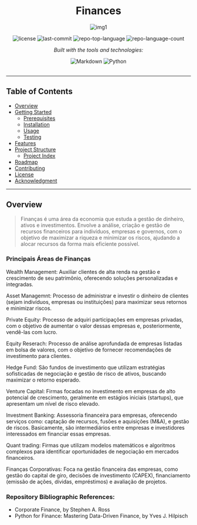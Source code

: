 <div id="top">

<!-- HEADER STYLE: CLASSIC -->
<div align="center">

# Finances
![img1](https://github.com/user-attachments/assets/3320328e-efb4-49c8-bb23-6a1f55002648)

<!-- BADGES -->
<img src="https://img.shields.io/github/license/HenrySchall/Artificial_Intelligence?style=flat&logo=opensourceinitiative&logoColor=white&color=0080ff" alt="license">
<img src="https://img.shields.io/github/last-commit/HenrySchall/Artificial_Intelligence?style=flat&logo=git&logoColor=white&color=0080ff" alt="last-commit">
<img src="https://img.shields.io/github/languages/top/HenrySchall/Artificial_Intelligence?style=flat&color=0080ff" alt="repo-top-language">
<img src="https://img.shields.io/github/languages/count/HenrySchall/Artificial_Intelligence?style=flat&color=0080ff" alt="repo-language-count">

<em>Built with the tools and technologies:</em>

<img src="https://img.shields.io/badge/Markdown-000000.svg?style=flat&logo=Markdown&logoColor=white" alt="Markdown">
<img src="https://img.shields.io/badge/Python-3776AB.svg?style=flat&logo=Python&logoColor=white" alt="Python">

</div>
<br>

---

## Table of Contents

- [Overview](#overview)
- [Getting Started](#getting-started)
    - [Prerequisites](#prerequisites)
    - [Installation](#installation)
    - [Usage](#usage)
    - [Testing](#testing)
- [Features](#features)
- [Project Structure](#project-structure)
    - [Project Index](#project-index)
- [Roadmap](#roadmap)
- [Contributing](#contributing)
- [License](#license)
- [Acknowledgment](#acknowledgment)

---
## Overview

> Finanças é uma área da economia que estuda a gestão de dinheiro, ativos e investimentos. Envolve a análise, criação e gestão de recursos financeiros para indivíduos, empresas e governos, com o objetivo de maximizar a riqueza e minimizar os riscos, ajudando a alocar recursos da forma mais eficiente possível.

### Principais Áreas de Finanças

Wealth Management: Auxiliar clientes de alta renda na gestão e crescimento de seu patrimônio, oferecendo soluções personalizadas e integradas. 

Asset Managemnt: Processo de administrar e investir o dinheiro de clientes (sejam indivíduos, empresas ou instituições) para maximizar seus retornos e minimizar riscos.

Private Equity: Processo de adquiri participações em empresas privadas, com o objetivo de aumentar o valor dessas empresas e, posteriormente, vendê-las com lucro.

Equity Reserach: Processo de análise aprofundada de empresas listadas em bolsa de valores, com o objetivo de fornecer recomendações de investimento para clientes.

Hedge Fund: São fundos de investimento que utilizam estratégias sofisticadas de negociação e gestão de risco de ativos, buscando maximizar o retorno esperado.

Venture Capital: Firmas focadas no investimento em empresas de alto potencial de crescimento, geralmente em estágios iniciais (startups), que apresentam um nível de risco elevado.

Investment Banking: Assessoria financeira para empresas, oferecendo serviços como: captação de recursos, fusões e aquisições (M&A), e gestão de riscos. Basicamente, são intermediários entre empresas e investidores interessados em financiar essas empresas.

Quant trading: Firmas que utilizam modelos matemáticos e algoritmos complexos para identificar oportunidades de negociação em mercados financeiros.

Finanças Corporativas: Foca na gestão financeira das empresas, como gestão do capital de giro, decisões de investimento (CAPEX), financiamento (emissão de ações, dívidas, empréstimos) e avaliação de projetos. 

### Repository Bibliographic References:
- Corporate Finance, by Stephen A. Ross
- Python for Finance: Mastering Data-Driven Finance, by Yves J. Hilpisch

